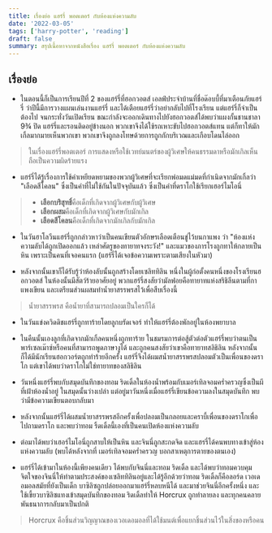 ```yaml
---
title: เรื่องย่อ แฮร์รี่ พอตเตอร์ กับห้องแห่งความลับ
date: '2022-03-05'
tags: ['harry-potter', 'reading']
draft: false
summary: สรุปเนื้อหาจากหนังสือเรื่อง แฮร์รี่ พอตเตอร์ กับห้องแห่งความลับ
---
```


## เรื่องย่อ

* ในตอนนี้ก็เป็นการเรียนปีที่ 2 ของแฮร์รี่ที่ฮอกวอตส์ เอลฟ์ประจำบ้านที่ชื่อด๊อบบี้ที่มาเตือนภัยแฮร์รี่ ว่าปีนี้มีการวางแผนเล่นงานแฮร์รี่ และได้เตือยแฮร์รี่ว่าอย่ากลับไปที่โรงเรียน แต่แฮร์รี่ก็จำเป็นต้องไป จนกระทั่งวันเปิดเรียน ขณะกำลังจะออกเดินทางไปยังฮอกวอตส์ได้พบว่าแผงกั้นชานชาลา 9¾ ปิด แฮร์รี่และรอนติดอยู่ข้างนอก พวกเขาจึงได้ใช้รถเหาะขับไปฮอกวอตส์แทน แต่ก็ทาให้มักเกิ้ลมากมายเห็นพวกเขา พวกเขาจึงถูกลงโทษด้วยการถูกกักบริเวณและเกือบโดนไล่ออก
> ในเรื่องแฮร์รี่พอตเตอร์ การแสดงหรือใช้เวทย์มนตร์ของผู้วิเศษให้คนธรรมดาหรือมักเกิลเห็น ถือเป็นความผิดร้ายแรง

* แฮร์รี่ได้รู้เรื่องการใช้คำเหยียดหยามของพวกผู้วิเศษที่จะเรียกพ่อมดแม่มดที่กำเนิดจากมักเกิ้ลว่า "เลือดสีโคลน" ซึ่งเป็นคำที่ไม่ใช้กันในปัจจุบันแล้ว ซึ่งเป็นคำที่ดราโกใช้เรียกเฮอร์ไมโอนี่
> - **เลือกบริสุทธิ์**คือเด็กที่เกิดจากผู้วิเศษกับผู้วิเศษ
> - **เลือกผสม**คือเด็กที่เกิดจากผู้วิเศษกับมักเกิล
> - **เลือดสีโคลน**คือเด็กที่เกิดจากมักเกิลกับมักเกิล

* ในวันฮาโลวีนแฮร์รี่ถูกกล่าวหาว่าเป็นคนเขียนตัวอักษรเลือดเตือนขู่ไว้บนกาแพง ว่า "ห้องแห่งความลับได้ถูกเปิดออกแล้ว เหล่าศัตรูของทายาทจงระวัง!" และแมวของภารโรงถูกทาให้กลายเป็นหิน เพราะเป็นคนที่เจอคนแรก (แฮร์รี่ได้เจอข้อความเพราะตามเสียงในหัวมา)

* หลังจากนั้นเขาก็ได้รับรู้ว่าห้องลับนั้นถูกสร้างโดยเซลิททิลิน หนึ่งในผู้ก่อตั้งคนหนึ่งของโรงเรียนฮอกวอตส์ ในห้องนั้นมีสัตว์ร้ายอาศัยอยู่ พวกแฮร์รี่สงสัยว่ามัลฟอยคือทายาทแห่งสริธิลีนตามที่กาแพงเขียน และเตรียมส่วนผสมทำน้ำยาสรรพรสไว้เพื่อสืบเรื่องนี้
> น้ำยาสรรพรส คือน้ำยาที่สามารถปลอมเป็นใครก็ได้

* ในวันแข่งควิดดิชแฮร์รี่ถูกทาร้ายโดยลูกบรัดเจอร์ ทำให้แฮร์รี่ต้องพักอยู่ในห้องพยาบาล

* ในคืนนั้นเองลูกที่เกิดจากมักเกิ้ลคนหนึ่งถูกทาร้าย ในชมรมการต่อสู้ตัวต่อตัวแฮร์รี่พบว่าตนเป็นพาร์เซลเม๊าซ์หรือคนที่สามารถพูดภาษางูได้ และถูกคนสงสัยว่าเขาคือทายาทสลิธิลิน หลังจากนั้นก็ได้มีนักเรียนฮอกวอร์ตถูกทำร้ายอีกครั้ง แฮร์รี่จึงได้ผมสน้ำยาสรรพรสปลอมตัวเป็นเพื่อนของดราโก แต่เขาได้พบว่าดราโกไม่ใช่ทายาทของสลิธิลิน

* วันหนึ่งแฮร์รี่พบกับสมุดบันทึกของทอม ริดเดิ้ลในห้องน้ำพร้อมกับเมอร์เทิลจอมคร่ำครวญซึ่งเป็นผีที่เฝ้าห้องน้ำอยู่ ในสมุดนั้นว่างเปล่า แต่อยู่มาวันหนึ่งเมื่อแฮร์รี่เขียนข้อความลงในสมุดบันทึก พบว่ามีข้อความเขียนตอบกลับมา

* หลังจากนั้นแฮร์รี่ได้ผสมน้ำยาสรรพรสอีกครั้งเพื่อปลอมเป็นกลอยและคราบี้เพื่อนของดราโกเพื่อไปถามดราโก และพบว่าทอม ริ้ดเดิ้ลนี้เองที่เป็นคนเปิดห้องแห่งความลับ

* ต่อมาได้พบว่าเฮอร์ไมโอนี่ถูกสาบให้เป็นหิน และจินนี่ถูกสะกดจิด และแฮรรี่ได้คนพบทางเข้าสู่ห้องแห่งความลับ (พบได้หลังจากที่ เมอร์เทิลจอมคร่ำครวญ บอกสาเหตุการตายของตนเอง)

* แฮร์รี่ได้เข้ามาในห้องนี้เพียงคนเดียว ได้พบกับจินนี่และทอม ริดเดิ้ล และได้พบว่าทอมควบคุมจิตใจของจินนี่ให้ทำตามประสงค์ของเซลิททิลินอยู่และได้รู้อีกด้วยว่าทอม ริดเดิ้ลก็คือลอร์ด เวอเดอมอลสมัยที่ยังเป็นเด็ก บาซิลิซถูกปล่อยออกมาแฮร์รี่หลบหนีได้ และมาช่วยจินนี่อีกครั้งหนึ่ง และใช้เขี้ยวบาซิลิซแทงเข้าสมุดบันทึกของทอม ริดเดิ้ลทำให้ Horcrux ถูกทำลายลง และทุกคนคลายพันธนาการกลับมาเป็นปกติ
> Horcrux คือชิ้นส่วนวิญญาณของเวอเดอมอลที่ได้ใช้มนต์เพื่อแยกชิ้นส่วนไว้ในสิ่งของหรือคน